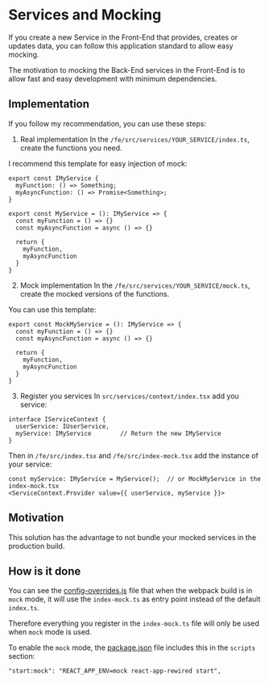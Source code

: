 # Services and Mocking

If you create a new Service in the Front-End that provides, creates or updates data, you can follow this application standard to allow easy mocking.

The motivation to mocking the Back-End services in the Front-End is to allow fast and easy development with minimum dependencies.


## Implementation

If you follow my recommendation, you can use these steps:
1. Real implementation
In the `/fe/src/services/YOUR_SERVICE/index.ts`, create the functions you need.

I recommend this template for easy injection of mock:
```
export const IMyService {
  myFunction: () => Something;
  myAsyncFunction: () => Promise<Something>;
}

export const MyService = (): IMyService => {
  const myFunction = () => {}
  const myAsyncFunction = async () => {}

  return {
    myFunction,
    myAsyncFunction
  }
}
```
2. Mock implementation
In the `/fe/src/services/YOUR_SERVICE/mock.ts`, create the mocked versions of the functions.

You can use this template:
```
export const MockMyService = (): IMyService => {
  const myFunction = () => {}
  const myAsyncFunction = async () => {}

  return {
    myFunction,
    myAsyncFunction
  }
}
```
3. Register you services
In `src/services/context/index.tsx` add you service:
```
interface IServiceContext {
  userService: IUserService,
  myService: IMyService        // Return the new IMyService
}
```
Then in `/fe/src/index.tsx` and `/fe/src/index-mock.tsx` add the instance of your service:
```
const myService: IMyService = MyService();  // or MockMyService in the index-mock.tsx
<ServiceContext.Provider value={{ userService, myService }}>
```

## Motivation

This solution has the advantage to not bundle your mocked services in the production build.

## How is it done

You can see the [config-overrides.js](/fe/src/config-overrides.js) file that when the webpack build is in `mock` mode, it will use the `index-mock.ts` as entry point instead of the default `index.ts`.

Therefore everything you register in the `index-mock.ts` file will only be used when `mock` mode is used.

To enable the `mock` mode, the [package.json](/fe/src/package.json) file includes this in the `scripts` section:
```
"start:mock": "REACT_APP_ENV=mock react-app-rewired start",
```
